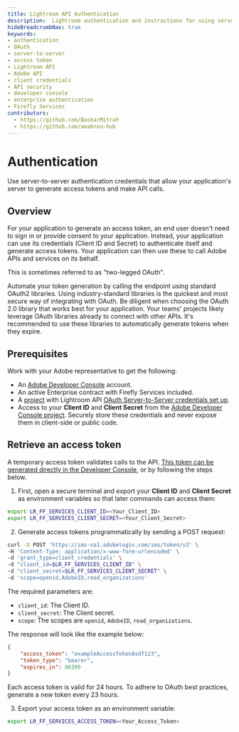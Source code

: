 ```yaml
---
title: Lightroom API Authentication
description:  Lightroom authentication and instructions for using server-to-server authentication credentials to let your application's server generate access tokens.
hideBreadcrumbNav: true
keywords:
- authentication
- OAuth
- server-to-server
- access token
- Lightroom API
- Adobe API
- client credentials
- API security
- developer console
- enterprise authentication
- Firefly Services
contributors:
  - https://github.com/BaskarMitrah
  - https://github.com/aeabreu-hub
---
```


# Authentication

Use server-to-server authentication credentials that allow your application's server to generate access tokens and make API calls.

## Overview

For your application to generate an access token, an end user doesn't need to sign in or provide consent to your application. Instead, your application can use its credentials (Client ID and Secret) to authenticate itself and generate access tokens. Your application can then use these to call Adobe APIs and services on its behalf.

This is sometimes referred to as "two-legged OAuth".

Automate your token generation by calling the endpoint using standard OAuth2 libraries. Using industry-standard libraries is the quickest and most secure way of integrating with OAuth. Be diligent when choosing the OAuth 2.0 library that works best for your application. Your teams' projects likely leverage OAuth libraries already to connect with other APIs. It's recommended to use these libraries to automatically generate tokens when they expire.

## Prerequisites

Work with your Adobe representative to get the following:

- An [Adobe Developer Console][1] account.
- An active Enterprise contract with Firefly Services included.
- A [project][2] with Lightroom API [OAuth Server-to-Server credentials set up][3].
- Access to your **Client ID** and **Client Secret** from the [Adobe Developer Console project][4]. Securely store these credentials and never expose them in client-side or public code.

## Retrieve an access token

A temporary access token validates calls to the API. [This token can be generated directly in the Developer Console][5],
or by following the steps below.

1. First, open a secure terminal and export your **Client ID** and **Client Secret** as environment variables so that later commands can access them:

```bash
export LR_FF_SERVICES_CLIENT_ID=<Your_Client_ID>
export LR_FF_SERVICES_CLIENT_SECRET=<Your_Client_Secret>
```

2. Generate access tokens programmatically by sending a POST request:

```bash
curl -X POST 'https://ims-na1.adobelogin.com/ims/token/v3' \
-H 'Content-Type: application/x-www-form-urlencoded' \
-d 'grant_type=client_credentials' \
-d "client_id=$LR_FF_SERVICES_CLIENT_ID" \
-d "client_secret=$LR_FF_SERVICES_CLIENT_SECRET" \
-d 'scope=openid,AdobeID,read_organizations'
```

The required parameters are:

- `client_id`: The Client ID.
- `client_secret`: The Client secret.
- `scope`: The scopes are `openid`, `AdobeID`, `read_organizations`.

The response will look like the example below:

```json
{
    "access_token": "exampleAccessTokenAsdf123",
    "token_type": "bearer",
    "expires_in": 86399
}
```

Each access token is valid for 24 hours. To adhere to OAuth best practices, generate a new token every 23 hours.

3. Export your access token as an environment variable:

```bash
export LR_FF_SERVICES_ACCESS_TOKEN=<Your_Access_Token>
```

<!-- Links -->
[1]: https://developer.adobe.com/
[2]: https://developer.adobe.com/developer-console/docs/guides/projects/projects-empty/
[3]: https://developer.adobe.com/developer-console/docs/guides/services/services-add-api-oauth-s2s/
[4]: https://developer.adobe.com/developer-console/docs/guides/services/services-add-api-oauth-s2s/#api-overview
[5]: https://developer.adobe.com/developer-console/docs/guides/services/services-add-api-oauth-s2s#generate-token
